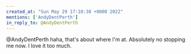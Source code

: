 ```yaml
---
created_at: "Sun May 29 17:10:38 +0000 2022"
mentions: ['AndyDentPerth']
in_reply_to: @AndyDentPerth
---
```


@AndyDentPerth haha, that's about where I'm at. Absolutely no stopping me now. I love it too much.